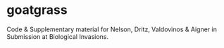 # goatgrass
Code &amp; Supplementary material  for Nelson, Dritz, Valdovinos &amp; Aigner in Submission at Biological Invasions. 

